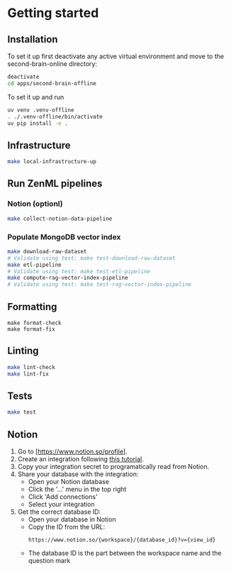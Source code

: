 # Getting started

## Installation

To set it up first deactivate any active virtual environment and move to the second-brain-online directory:
```bash
deactivate
cd apps/second-brain-offline
```

To set it up and run

```bash
uv venv .venv-offline
. ./.venv-offline/bin/activate
uv pip install -e .
```


## Infrastructure

```bash
make local-infrastructure-up
```


## Run ZenML pipelines

### Notion (optionl)
```bash
make collect-notion-data-pipeline   
```

### Populate MongoDB vector index

```bash
make download-raw-dataset
# Validate using test: make test-download-raw-dataset
make etl-pipeline
# Validate using test: make test-etl-pipeline
make compute-rag-vector-index-pipeline
# Validate using test: make test-rag-vector-index-pipeline
```

## Formatting

```
make format-check
make format-fix
```

## Linting

```bash
make lint-check
make lint-fix
```

## Tests

```bash
make test
```

## Notion

1. Go to [https://www.notion.so/profile].
2. Create an integration following [this tutorial](https://developers.notion.com/docs/authorization).
3. Copy your integration secret to programatically read from Notion.
4. Share your database with the integration:
   - Open your Notion database
   - Click the '...' menu in the top right
   - Click 'Add connections'
   - Select your integration
5. Get the correct database ID:
   - Open your database in Notion
   - Copy the ID from the URL: 
     ```
     https://www.notion.so/{workspace}/{database_id}?v={view_id}
     ```
   - The database ID is the part between the workspace name and the question mark